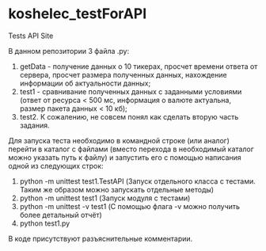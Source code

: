 # koshelec_testForAPI
Tests API Site

В данном репозитории 3 файла .py:
  1) getData - получение данных о 10 тикерах, просчет времени ответа от сервера, просчет размера полученных данных, нахождение информации об актуальности данных;
  2) test1 - cравнивание полученных данных с заданными условиями (ответ от ресурса < 500 мс, информация о валюте актуальна, размер пакета данных < 10 кб);
  3) test2. К сожалению, не совсем понял как сделать вторую часть задания.
  
Для запуска теста необходимо в командной строке (или аналог) перейти в каталог с файлами (вместо перехода в необходимый каталог можно указать путь к файлу) и запустить его с помощью написания одной из следующих строк:
   1) python -m unittest test1.TestAPI (Запуск отдельного класса с тестами. Таким же образом можно запускать отдельные методы)
   2) python -m unittest test1 (Запуск модуля с тестами)
   3) python -m unittest -v test1 (С помощью флага -v можно получить более детальный отчёт)
   4) python test1.py
  
В коде присутствуют разъяснительные комментарии.
